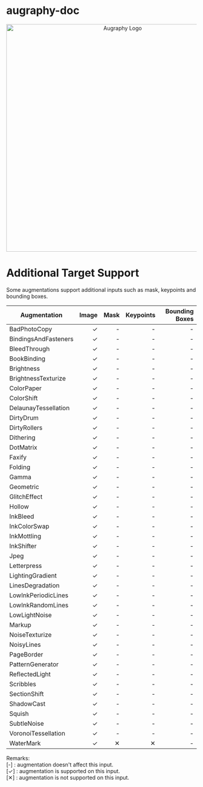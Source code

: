 # augraphy-doc

<p align="center">
    <img src="https://github.com/sparkfish/augraphy/blob/dev/images/logo/augraphy.png?raw=true" width="600" title="Augraphy Logo">
</p>


# Additional Target Support
Some augmentations support additional inputs such as mask, keypoints and bounding boxes. 

|    Augmentation    |      Image      |       Mask      |    Keypoints    | Bounding Boxes  |
|--------------------|----------------:|----------------:|----------------:|----------------:|
|BadPhotoCopy        |        ✓        |        -        |        -        |        -        |
|BindingsAndFasteners|        ✓        |        -        |        -        |        -        |
|BleedThrough        |        ✓        |        -        |        -        |        -        |
|BookBinding         |        ✓        |        -        |        -        |        -        |
|Brightness          |        ✓        |        -        |        -        |        -        |
|BrightnessTexturize |        ✓        |        -        |        -        |        -        |
|ColorPaper          |        ✓        |        -        |        -        |        -        |
|ColorShift          |        ✓        |        -        |        -        |        -        |
|DelaunayTessellation|        ✓        |        -        |        -        |        -        |
|DirtyDrum           |        ✓        |        -        |        -        |        -        |
|DirtyRollers        |        ✓        |        -        |        -        |        -        |
|Dithering           |        ✓        |        -        |        -        |        -        |
|DotMatrix           |        ✓        |        -        |        -        |        -        |
|Faxify              |        ✓        |        -        |        -        |        -        |
|Folding             |        ✓        |        -        |        -        |        -        |
|Gamma               |        ✓        |        -        |        -        |        -        |
|Geometric           |        ✓        |        -        |        -        |        -        |
|GlitchEffect        |        ✓        |        -        |        -        |        -        |
|Hollow              |        ✓        |        -        |        -        |        -        |
|InkBleed            |        ✓        |        -        |        -        |        -        |
|InkColorSwap        |        ✓        |        -        |        -        |        -        |
|InkMottling         |        ✓        |        -        |        -        |        -        |
|InkShifter          |        ✓        |        -        |        -        |        -        |
|Jpeg                |        ✓        |        -        |        -        |        -        |
|Letterpress         |        ✓        |        -        |        -        |        -        |
|LightingGradient    |        ✓        |        -        |        -        |        -        |
|LinesDegradation    |        ✓        |        -        |        -        |        -        |
|LowInkPeriodicLines |        ✓        |        -        |        -        |        -        |
|LowInkRandomLines   |        ✓        |        -        |        -        |        -        |
|LowLightNoise       |        ✓        |        -        |        -        |        -        |
|Markup              |        ✓        |        -        |        -        |        -        |
|NoiseTexturize      |        ✓        |        -        |        -        |        -        |
|NoisyLines          |        ✓        |        -        |        -        |        -        |
|PageBorder          |        ✓        |        -        |        -        |        -        |
|PatternGenerator    |        ✓        |        -        |        -        |        -        |
|ReflectedLight      |        ✓        |        -        |        -        |        -        |
|Scribbles           |        ✓        |        -        |        -        |        -        |
|SectionShift        |        ✓        |        -        |        -        |        -        |
|ShadowCast          |        ✓        |        -        |        -        |        -        |
|Squish              |        ✓        |        -        |        -        |        -        |
|SubtleNoise         |        ✓        |        -        |        -        |        -        |
|VoronoiTessellation |        ✓        |        -        |        -        |        -        |
|WaterMark           |        ✓        |        ✕        |        ✕        |        -        |

Remarks: <br />
[-] : augmentation doesn't affect this input. <br />
[✓] : augmentation is supported on this input. <br />
[✕] : augmentation is not supported on this input. <br />